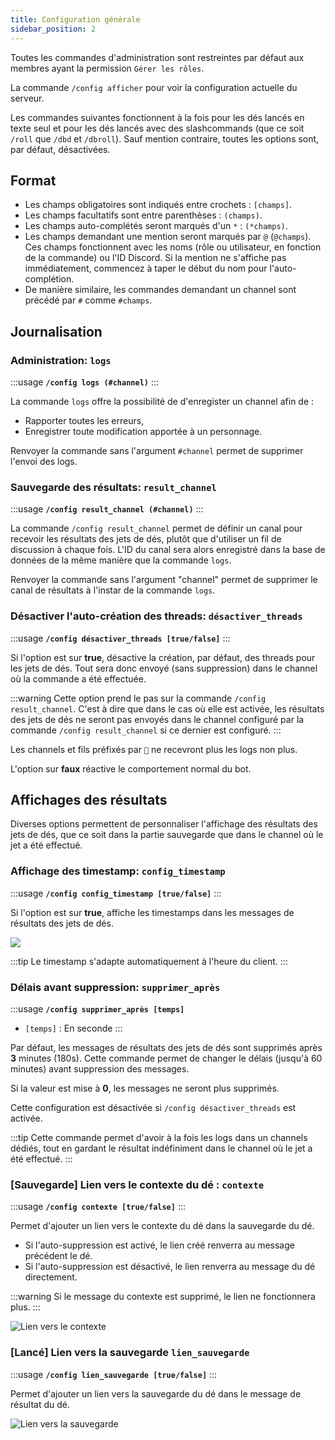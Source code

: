 ```yaml
---
title: Configuration générale
sidebar_position: 2
---
```

Toutes les commandes d'administration sont restreintes par défaut aux membres ayant la permission `Gérer les rôles`.

La commande `/config afficher` pour voir la configuration actuelle du serveur.

Les commandes suivantes fonctionnent à la fois pour les dés lancés en texte seul et pour les dés lancés avec des slashcommands (que ce soit `/roll` que `/dbd` et `/dbroll`).
Sauf mention contraire, toutes les options sont, par défaut, désactivées.

## Format

- Les champs obligatoires sont indiqués entre crochets : `[champs]`.
- Les champs facultatifs sont entre parenthèses : `(champs)`.
- Les champs auto-complétés seront marqués d'un `*` : `(*champs)`.
- Les champs demandant une mention seront marqués par `@` (`@champs`). Ces champs fonctionnent avec les noms (rôle ou utilisateur, en fonction de la commande) ou l'ID Discord. Si la mention ne s'affiche pas immédiatement, commencez à taper le début du nom pour l'auto-complétion.
- De manière similaire, les commandes demandant un channel sont précédé par `#` comme `#champs`.

## Journalisation
### Administration: `logs`

:::usage
**`/config logs (#channel)`**
:::

La commande `logs` offre la possibilité de d'enregister un channel afin de : 
- Rapporter toutes les erreurs,
- Enregistrer toute modification apportée à un personnage.

Renvoyer la commande sans l'argument `#channel` permet de supprimer l'envoi des logs.

### Sauvegarde des résultats: `result_channel`

:::usage
**`/config result_channel (#channel)`**
:::

La commande `/config result_channel` permet de définir un canal pour recevoir les résultats des jets de dés, plutôt que d'utiliser un fil de discussion à chaque fois. L'ID du canal sera alors enregistré dans la base de données de la même manière que la commande `logs`.

Renvoyer la commande sans l'argument "channel" permet de supprimer le canal de résultats à l'instar de la commande `logs`.

### Désactiver l'auto-création des threads: `désactiver_threads`

:::usage
**`/config désactiver_threads [true/false]`**
:::


Si l'option est sur **true**, désactive la création, par défaut, des threads pour les jets de dés. Tout sera donc envoyé (sans suppression) dans le channel où la commande a été effectuée.

:::warning
Cette option prend le pas sur la commande `/config result_channel`. C'est à dire que dans le cas où elle est activée, les résultats des jets de dés ne seront pas envoyés dans le channel configuré par la commande `/config result_channel` si ce dernier est configuré.
:::

Les channels et fils préfixés par `🎲` ne recevront plus les logs non plus.


L'option sur **faux** réactive le comportement normal du bot.

## Affichages des résultats

Diverses options permettent de personnaliser l'affichage des résultats des jets de dés, que ce soit dans la partie sauvegarde que dans le channel où le jet a été effectué.

### Affichage des timestamp: `config_timestamp`

:::usage
**`/config config_timestamp [true/false]`**
:::

Si l'option est sur **true**, affiche les timestamps dans les messages de résultats des jets de dés.

![](/assets/rolls/config/timestamp.png)

:::tip
Le timestamp s'adapte automatiquement à l'heure du client.
:::

### Délais avant suppression: `supprimer_après`

:::usage
**`/config supprimer_après [temps]`**
- `[temps]` : En seconde
:::

Par défaut, les messages de résultats des jets de dés sont supprimés après **3** minutes (180s). Cette commande permet de changer le délais (jusqu'à 60 minutes) avant suppression des messages.

Si la valeur est mise à **0**, les messages ne seront plus supprimés.

Cette configuration est désactivée si `/config désactiver_threads` est activée.

:::tip
Cette commande permet d'avoir à la fois les logs dans un channels dédiés, tout en gardant le résultat indéfiniment dans le channel où le jet a été effectué.
:::

### [Sauvegarde] Lien vers le contexte du dé : `contexte`

:::usage
**`/config contexte [true/false]`**
:::

Permet d'ajouter un lien vers le contexte du dé dans la sauvegarde du dé.
- Si l'auto-suppression est activé, le lien créé renverra au message précédent le dé.
- Si l'auto-suppression est désactivé, le lien renverra au message du dé directement.

:::warning
Si le message du contexte est supprimé, le lien ne fonctionnera plus.
:::

![Lien vers le contexte](/assets/rolls/config/context.png)

### [Lancé] Lien vers la sauvegarde `lien_sauvegarde`

:::usage
**`/config lien_sauvegarde [true/false]`**
:::

Permet d'ajouter un lien vers la sauvegarde du dé dans le message de résultat du dé.

![Lien vers la sauvegarde](/assets/rolls/config/backup_link.png)

